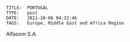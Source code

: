     
    TITLE: 	PORTUGAL	
    TYPE: 	post	
    DATE: 	2011-10-06 04:32:46	
    TAGS: 	Europe, Middle East and Africa Region	




Alfasom S.A.



